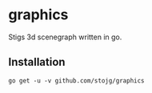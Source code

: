 # graphics

Stigs 3d scenegraph written in go.

## Installation

`go get -u -v github.com/stojg/graphics`
